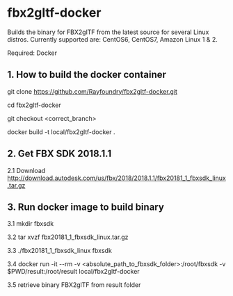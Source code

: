 # fbx2gltf-docker

Builds the binary for FBX2glTF from the latest source for several Linux distros.
Currently supported are: CentOS6, CentOS7, Amazon Linux 1 & 2.

Required: Docker

## 1. How to build the docker container

git clone https://github.com/Rayfoundry/fbx2gltf-docker.git

cd fbx2gltf-docker

git checkout <correct_branch>

docker build -t local/fbx2gltf-docker .


## 2. Get FBX SDK 2018.1.1

2.1 Download http://download.autodesk.com/us/fbx/2018/2018.1.1/fbx20181_1_fbxsdk_linux.tar.gz


## 3. Run docker image to build binary

3.1 mkdir fbxsdk

3.2 tar xvzf fbx20181_1_fbxsdk_linux.tar.gz

3.3 ./fbx20181_1_fbxsdk_linux fbxsdk

3.4 docker run -it --rm -v <absolute_path_to_fbxsdk_folder>:/root/fbxsdk -v $PWD/result:/root/result local/fbx2gltf-docker

3.5 retrieve binary FBX2glTF from result folder
 
